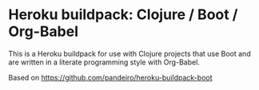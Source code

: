 # Heroku buildpack: Clojure / Boot / Org-Babel

This is a Heroku buildpack for use with Clojure projects that use Boot
and are written in a literate programming style with Org-Babel.

Based on https://github.com/pandeiro/heroku-buildpack-boot
